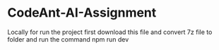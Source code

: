 # CodeAnt-AI-Assignment
Locally for run the project first download this file and convert 7z file to folder and run the command npm run dev 
